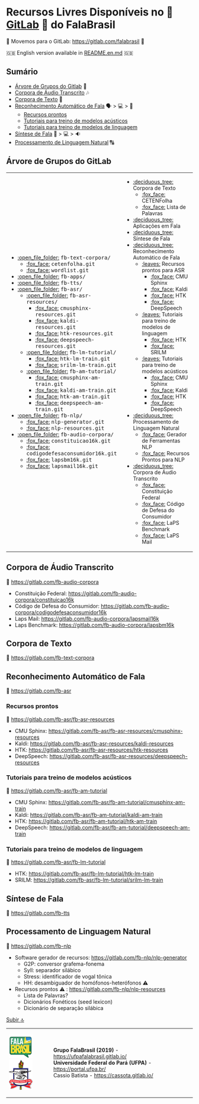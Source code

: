 # Recursos Livres Disponíveis no :fox_face: [GitLab](https://gitlab.com/falabrasil) :fox_face: do FalaBrasil

:fox_face:
Movemos para o GitLab: https://gitlab.com/falabrasil
:fox_face:

:uk:
English version available in [README.en.md](./README.en.md)
:uk:

## Sumário
- [Árvore de Grupos do Gitlab](#árvore-de-grupos-do-gitLab) :deciduous_tree:
- [Corpora de Áudio Transcrito](#corpora-de-áudio-transcrito) :notes:
- [Corpora de Texto](#corpora-de-texto) :book:
- [Reconhecimento Automático de Fala](#reconhecimento-automático-de-fala) :speaking_head: > :computer: > :scroll:
    - [Recursos prontos](#recursos-prontos)
    - [Tutoriais para treino de modelos acústicos](#tutoriais-para-treino-de-modelos-acústicos)
    - [Tutoriais para treino de modelos de linguagem](#tutoriais-para-treino-de-modelos-de-linguagem)
- [Síntese de Fala](#síntese-de-fala) :scroll: > :computer: > :sound:
- [Processamento de Linguagem Natural](#processamento-de-linguagem-natural) :capital_abcd:

## Árvore de Grupos do GitLab
<!--begin=html--> 
<table>
<tbody>
  <td>
    <ul>
      <li> <a href="https://gitlab.com/fb-text-corpora"                                      >:open_file_folder:</a> <tt>fb-text-corpora/</tt>         
        <ul>
          <li> <a href="https://gitlab.com/fb-text-corpora/cetenfolha"                        >:fox_face:</a>         <tt>cetenfolha.git</tt>           </li>
          <li> <a href="https://gitlab.com/fb-text-corpora/wordlist"                          >:fox_face:</a>         <tt>wordlist.git</tt>             </li>
        </ul>
      </li>
      <li> <a href="https://gitlab.com/fb-apps"                                              >:open_file_folder:</a> <tt>fb-apps/</tt>                 </li>
      <li> <a href="https://gitlab.com/fb-tts"                                               >:open_file_folder:</a> <tt>fb-tts/</tt>                  </li>
      <li> <a href="https://gitlab.com/fb-asr"                                               >:open_file_folder:</a> <tt>fb-asr/</tt>
        <ul>
          <li> <a href="https://gitlab.com/fb-asr/fb-asr-resources"                          >:open_file_folder:</a> <tt>fb-asr-resources/</tt>  
            <ul>
              <li> <a href="https://gitlab.com/fb-asr/fb-asr-resources/cmusphinx-resources"  >:fox_face:</a>         <tt>cmusphinx-resources.git</tt>  </li>
              <li> <a href="https://gitlab.com/fb-asr/fb-asr-resources/kaldi-resources"      >:fox_face:</a>         <tt>kaldi-resources.git</tt>      </li>
              <li> <a href="https://gitlab.com/fb-asr/fb-asr-resources/htk-resources"        >:fox_face:</a>         <tt>htk-resources.git</tt>        </li>
              <li> <a href="https://gitlab.com/fb-asr/fb-asr-resources/deepspeech-resources" >:fox_face:</a>         <tt>deepspeech-resources.git</tt> </li>
            </ul>
          </li>
          <li> <a href="https://gitlab.com/fb-asr/fb-lm-tutorial"                            >:open_file_folder:</a> <tt>fb-lm-tutorial/</tt>    
            <ul>
              <li> <a href="https://gitlab.com/fb-asr/fb-lm-tutorial/htk-lm-train"           >:fox_face:</a>         <tt>htk-lm-train.git</tt>         </li>
              <li> <a href="https://gitlab.com/fb-asr/fb-lm-tutorial/strilm-lm-train"        >:fox_face:</a>         <tt>srilm-lm-train.git</tt>       </li>
            </ul>
          </li>
          <li> <a href="https://gitlab.com/fb-asr/fb-am-tutorial"                            >:open_file_folder:</a> <tt>fb-am-tutorial/</tt>    
            <ul>
              <li> <a href="https://gitlab.com/fb-asr/fb-am-tutorial/cmusphinx-am-train"     >:fox_face:</a>         <tt>cmusphinx-am-train.git</tt>   </li>
              <li> <a href="https://gitlab.com/fb-asr/fb-am-tutorial/kaldi-am-train"         >:fox_face:</a>         <tt>kaldi-am-train.git</tt>       </li>
              <li> <a href="https://gitlab.com/fb-asr/fb-am-tutorial/htk-am-train"           >:fox_face:</a>         <tt>htk-am-train.git</tt>         </li>
              <li> <a href="https://gitlab.com/fb-asr/fb-am-tutorial/deepspeech-am-train"    >:fox_face:</a>         <tt>deepspeech-am-train.git</tt>  </li>
            </ul>
          </li>
        </ul>
      </li>
      <li> <a href="https://gitlab.com/fb-nlp"                                               >:open_file_folder:</a> <tt>fb-nlp/</tt>            
        <ul>
          <li> <a href="https://gitlab.com/fb-nlp/nlp-generator"                             >:fox_face:</a> <tt>nlp-generator.git</tt>                </li>
          <li> <a href="https://gitlab.com/fb-nlp/nlp-resources"                             >:fox_face:</a> <tt>nlp-resources.git</tt>                </li>
        </ul>
      </li>
      <li> <a href="https://gitlab.com/fb-audio-corpora"                                     >:open_file_folder:</a> <tt>fb-audio-corpora/</tt>  
        <ul>
          <li> <a href="https://gitlab.com/fb-audio-corpora/constituicao16k"                 >:fox_face:</a> <tt>constituicao16k.git</tt>              </li>
          <li> <a href="https://gitlab.com/fb-audio-corpora/codigodefesaconsumidor16k"       >:fox_face:</a> <tt>codigodefesaconsumidor16k.git</tt>    </li>
          <li> <a href="https://gitlab.com/fb-audio-corpora/lapsbm16k"                       >:fox_face:</a> <tt>lapsbm16k.git</tt>                    </li>
          <li> <a href="https://gitlab.com/fb-audio-corpora/lapsmail16k"                     >:fox_face:</a> <tt>lapsmail16k.git</tt>                  </li>
        </ul>
      </li>
    </ul>
  </td>
  <td>
    <ul>
      <li> <a href="https://gitlab.com/fb-text-corpora"  >:deciduous_tree:</a>  Corpora de Texto                              
        <ul>
          <li> <a href="https://gitlab.com/fb-text-corpora/cetenfolha"                        >:fox_face:</a> CETENFolha                                </li>
          <li> <a href="https://gitlab.com/fb-text-corpora/wordlist"                          >:fox_face:</a> Lista de Palavras                         </li>
        </ul>
      </li>
      <li> <a href="https://gitlab.com/fb-apps"                                              >:deciduous_tree:</a> Aplicações em Fala                  </li>
      <li> <a href="https://gitlab.com/fb-tts"                                               >:deciduous_tree:</a> Síntese de Fala                     </li>
      <li> <a href="https://gitlab.com/fb-asr"                                               >:deciduous_tree:</a> Reconhecimento Automático de Fala   
        <ul>
          <li> <a href="https://gitlab.com/fb-asr/fb-asr-resources"                          >:leaves:</a> Recursos prontos para ASR                     
            <ul>
              <li> <a href="https://gitlab.com/fb-asr/fb-asr-resources/cmusphinx-resources"  >:fox_face:</a> CMU Sphinx                                </li>
              <li> <a href="https://gitlab.com/fb-asr/fb-asr-resources/kaldi-resources"      >:fox_face:</a> Kaldi                                     </li>
              <li> <a href="https://gitlab.com/fb-asr/fb-asr-resources/htk-resources"        >:fox_face:</a> HTK                                       </li>
              <li> <a href="https://gitlab.com/fb-asr/fb-asr-resources/deepspeech-resources" >:fox_face:</a> DeepSpeech                                </li>
            </ul>
          </li>
          <li> <a href="https://gitlab.com/fb-asr/fb-lm-tutorial"                            >:leaves:</a> Tutoriais para treino de modelos de linguagem 
            <ul>
              <li> <a href="https://gitlab.com/fb-asr/fb-lm-tutorial/htk-lm-train"           >:fox_face:</a> HTK                                       </li>
              <li> <a href="https://gitlab.com/fb-asr/fb-lm-tutorial/strilm-lm-train"        >:fox_face:</a> SRILM                                     </li>
            </ul>
          </li>
          <li> <a href="https://gitlab.com/fb-asr/fb-am-tutorial"                            >:leaves:</a> Tutoriais para treino de modelos acústicos    
            <ul>
              <li> <a href="https://gitlab.com/fb-asr/fb-am-tutorial/cmusphinx-am-train"     >:fox_face:</a> CMU Sphinx                                </li>
              <li> <a href="https://gitlab.com/fb-asr/fb-am-tutorial/kaldi-am-train"         >:fox_face:</a> Kaldi                                     </li>
              <li> <a href="https://gitlab.com/fb-asr/fb-am-tutorial/htk-am-train"           >:fox_face:</a> HTK                                       </li>
              <li> <a href="https://gitlab.com/fb-asr/fb-am-tutorial/deepspeech-am-train"    >:fox_face:</a> DeepSpeech                                </li>
            </ul>
          </li>
        </ul>
      </li>
      <li> <a href="https://gitlab.com/fb-nlp"                                               >:deciduous_tree:</a> Processamento de Linguagem Natural              
        <ul>
          <li> <a href="https://gitlab.com/fb-nlp/nlp-generator"                             >:fox_face:</a> Gerador de Ferramentas NLP                </li>
          <li> <a href="https://gitlab.com/fb-nlp/nlp-resources"                             >:fox_face:</a> Recursos Prontos para NLP                 </li>
        </ul>
      </li>
      <li> <a href="https://gitlab.com/fb-audio-corpora"                                     >:deciduous_tree:</a> Corpora de Áudio Transcrito                     
        <ul>
          <li> <a href="https://gitlab.com/fb-audio-corpora/constituicao16k"                 >:fox_face:</a> Constituição Federal                      </li>
          <li> <a href="https://gitlab.com/fb-audio-corpora/codigodefesaconsumidor16k"       >:fox_face:</a> Código de Defesa do Consumidor            </li>
          <li> <a href="https://gitlab.com/fb-audio-corpora/lapsbm16k"                       >:fox_face:</a> LaPS Benchmark                            </li>
          <li> <a href="https://gitlab.com/fb-audio-corpora/lapsmail16k"                     >:fox_face:</a> LaPS Mail                                 </li>
        </ul>
      </li>
    </ul>
  </td>
</tbody>
</table>
<!--end=html-->  

## Corpora de Áudio Transcrito
:link: https://gitlab.com/fb-audio-corpora
- Constituição Federal:           https://gitlab.com/fb-audio-corpora/constituicao16k
- Código de Defesa do Consumidor: https://gitlab.com/fb-audio-corpora/codigodefesaconsumidor16k
- Laps Mail:                      https://gitlab.com/fb-audio-corpora/lapsmail16k
- Laps Benchmark:                 https://gitlab.com/fb-audio-corpora/lapsbm16k

## Corpora de Texto
:link: https://gitlab.com/fb-text-corpora

## Reconhecimento Automático de Fala
:link: https://gitlab.com/fb-asr

### Recursos prontos
:link: https://gitlab.com/fb-asr/fb-asr-resources
- CMU Sphinx: https://gitlab.com/fb-asr/fb-asr-resources/cmusphinx-resources
- Kaldi:      https://gitlab.com/fb-asr/fb-asr-resources/kaldi-resources
- HTK:        https://gitlab.com/fb-asr/fb-asr-resources/htk-resources
- DeepSpeech: https://gitlab.com/fb-asr/fb-asr-resources/deepspeech-resources

### Tutoriais para treino de modelos acústicos
:link: https://gitlab.com/fb-asr/fb-am-tutorial
- CMU Sphinx: https://gitlab.com/fb-asr/fb-am-tutorial/cmusphinx-am-train
- Kaldi:      https://gitlab.com/fb-asr/fb-am-tutorial/kaldi-am-train
- HTK:        https://gitlab.com/fb-asr/fb-am-tutorial/htk-am-train
- DeepSpeech: https://gitlab.com/fb-asr/fb-am-tutorial/deepspeech-am-train

### Tutoriais para treino de modelos de linguagem
:link: https://gitlab.com/fb-asr/fb-lm-tutorial
- HTK:   https://gitlab.com/fb-asr/fb-lm-tutorial/htk-lm-train
- SRILM: https://gitlab.com/fb-asr/fb-lm-tutorial/srilm-lm-train

## Síntese de Fala
:link: https://gitlab.com/fb-tts

## Processamento de Linguagem Natural
:link: https://gitlab.com/fb-nlp
- Software gerador de recursos: https://gitlab.com/fb-nlp/nlp-generator
    - G2P: conversor grafema-fonema 
    - Syll: separador silábico
    - Stress: identificador de vogal tônica
    - HH: desambiguador de homófonos-heterófonos :warning:
- Recursos prontos :warning: : https://gitlab.com/fb-nlp/nlp-resources
    - Lista de Palavras?
    - Dicionários Fonéticos (seed lexicon)
    - Dicionário de separação silábica

[Subir :top:](#sumário)

<!--begin=html--> 
<table>
<tbody>
<td>

![FalaBrasil](logo_fb_github_1.png "Grupo FalaBrasil") ![UFPA](logo_ufpa_1.png "UFPA")

</td>
<td>

__Grupo FalaBrasil (2019)__ - https://ufpafalabrasil.gitlab.io/      
__Universidade Federal do Pará (UFPA)__ - https://portal.ufpa.br/     
Cassio Batista - https://cassota.gitlab.io/

</td>
</tbody>
</table>
<!--end=html-->  

